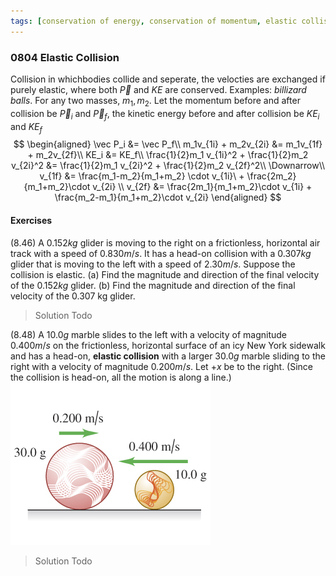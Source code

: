 ```yaml
---
tags: [conservation of energy, conservation of momentum, elastic collision]
---
```


### 0804 Elastic Collision
Collision in whichbodies collide and seperate, the velocties are exchanged if purely elastic, where both $\vec P$ and $KE$ are conserved. Examples: _billizard balls_.
For any two masses, $m_1, m_2$. Let the momentum before and after collision be $\vec P_i$ and $\vec P_f$, the kinetic energy before and after collision be $KE_i$ and $KE_f$
$$
\begin{aligned}
\vec P_i &= \vec P_f\\
m_1v_{1i} + m_2v_{2i} &= m_1v_{1f} + m_2v_{2f}\\
KE_i &= KE_f\\
\frac{1}{2}m_1 v_{1i}^2 + \frac{1}{2}m_2 v_{2i}^2 &= \frac{1}{2}m_1 v_{2i}^2 + \frac{1}{2}m_2 v_{2f}^2\\
\Downarrow\\
v_{1f} &= \frac{m_1-m_2}{m_1+m_2} \cdot v_{1i}\ + \frac{2m_2}{m_1+m_2}\cdot v_{2i} \\
v_{2f} &= \frac{2m_1}{m_1+m_2}\cdot v_{1i} + \frac{m_2-m_1}{m_1+m_2}\cdot v_{2i}
\end{aligned}
$$

#### Exercises
(8.46) A $0.152 kg$ glider is moving to the right on a frictionless, horizontal air track with a speed of $0.830 m/s$. It has a head-on collision with a $0.307 kg$ glider that is moving to the left with a speed of $2.30 m/s$. Suppose the collision is elastic.
(a) Find the magnitude and direction of the final velocity of the $0.152 kg$ glider.
(b) Find the magnitude and direction of the final velocity of the 0.307 kg glider.
>Solution
Todo

(8.48) A $10.0 g$ marble slides to the left with a velocity of magnitude $0.400 m/s$ on the frictionless, horizontal surface of an icy New York sidewalk and has a head-on, **elastic collision** with a larger $30.0 g$ marble sliding to the right with a velocity of magnitude $0.200 m/s$. Let $+x$ be to the right. (Since the collision is head-on, all the motion is along a line.)
![Graph](../assets/8_48.jpg)
>Solution
Todo
